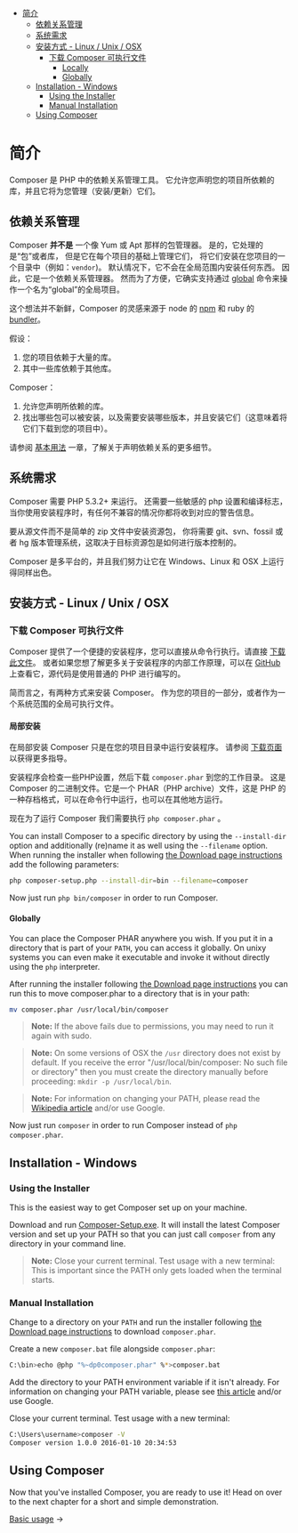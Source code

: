 - [简介](#%E7%AE%80%E4%BB%8B)
    - [依赖关系管理](#%E4%BE%9D%E8%B5%96%E5%85%B3%E7%B3%BB%E7%AE%A1%E7%90%86)
    - [系统需求](#%E7%B3%BB%E7%BB%9F%E9%9C%80%E6%B1%82)
    - [安装方式 - Linux / Unix / OSX](#%E5%AE%89%E8%A3%85%E6%96%B9%E5%BC%8F---linux-unix-osx)
        - [下载 Composer 可执行文件](#%E4%B8%8B%E8%BD%BD-composer-%E5%8F%AF%E6%89%A7%E8%A1%8C%E6%96%87%E4%BB%B6)
            - [Locally](#locally)
            - [Globally](#globally)
    - [Installation - Windows](#installation---windows)
        - [Using the Installer](#using-the-installer)
        - [Manual Installation](#manual-installation)
    - [Using Composer](#using-composer)

# 简介

Composer 是 PHP 中的依赖关系管理工具。
它允许您声明您的项目所依赖的库，并且它将为您管理（安装/更新）它们。

## 依赖关系管理

Composer **并不是** 一个像 Yum 或 Apt 那样的包管理器。
是的，它处理的是“包”或者库，
但是它在每个项目的基础上管理它们，
将它们安装在您项目的一个目录中（例如：`vendor`)。
默认情况下，它不会在全局范围内安装任何东西。
因此，它是一个依赖关系管理器。
然而为了方便，它确实支持通过 [global](03-cli.md#global) 命令来操作一个名为“global”的全局项目。

这个想法并不新鲜，Composer 的灵感来源于 node 的 [npm](https://www.npmjs.com/) 和 ruby 的 [bundler](https://bundler.io/)。

假设：

1. 您的项目依赖于大量的库。
2. 其中一些库依赖于其他库。

Composer：

1. 允许您声明所依赖的库。
2. 找出哪些包可以被安装，以及需要安装哪些版本，并且安装它们（这意味着将它们下载到您的项目中）。

请参阅 [基本用法](01-basic-usage.md) 一章，了解关于声明依赖关系的更多细节。

## 系统需求

Composer 需要 PHP 5.3.2+ 来运行。
还需要一些敏感的 php 设置和编译标志，
当你使用安装程序时，有任何不兼容的情况你都将收到对应的警告信息。

要从源文件而不是简单的 zip 文件中安装资源包，
你将需要 git、svn、fossil 或者 hg 版本管理系统，这取决于目标资源包是如何进行版本控制的。

Composer 是多平台的，并且我们努力让它在 Windows、Linux 和 OSX 上运行得同样出色。

## 安装方式 - Linux / Unix / OSX

### 下载 Composer 可执行文件

Composer 提供了一个便捷的安装程序，您可以直接从命令行执行。请直接 [下载此文件](https://getcomposer.org/installer)。
或者如果您想了解更多关于安装程序的内部工作原理，可以在 [GitHub](https://github.com/composer/getcomposer.org/blob/master/web/installer) 上查看它，源代码是使用普通的 PHP 进行编写的。

简而言之，有两种方式来安装 Composer。
作为您的项目的一部分，或者作为一个系统范围的全局可执行文件。

#### 局部安装

在局部安装 Composer 只是在您的项目目录中运行安装程序。
请参阅 [下载页面](https://getcomposer.org/download/) 以获得更多指导。


安装程序会检查一些PHP设置，然后下载 `composer.phar` 到您的工作目录。
这是 Composer 的二进制文件。它是一个 PHAR（PHP archive）文件，这是 PHP 的一种存档格式，可以在命令行中运行，也可以在其他地方运行。

现在为了运行 Composer 我们需要执行 `php composer.phar` 。

You can install Composer to a specific directory by using the `--install-dir`
option and additionally (re)name it as well using the `--filename` option. When
running the installer when following
[the Download page instructions](https://getcomposer.org/download/) add the
following parameters:

```sh
php composer-setup.php --install-dir=bin --filename=composer
```

Now just run `php bin/composer` in order to run Composer.

#### Globally

You can place the Composer PHAR anywhere you wish. If you put it in a directory
that is part of your `PATH`, you can access it globally. On unixy systems you
can even make it executable and invoke it without directly using the `php`
interpreter.

After running the installer following [the Download page instructions](https://getcomposer.org/download/)
you can run this to move composer.phar to a directory that is in your path:

```sh
mv composer.phar /usr/local/bin/composer
```

> **Note:** If the above fails due to permissions, you may need to run it again
> with sudo.

> **Note:** On some versions of OSX the `/usr` directory does not exist by
> default. If you receive the error "/usr/local/bin/composer: No such file or
> directory" then you must create the directory manually before proceeding:
> `mkdir -p /usr/local/bin`.

> **Note:** For information on changing your PATH, please read the
> [Wikipedia article](https://en.wikipedia.org/wiki/PATH_(variable)) and/or use Google.

Now just run `composer` in order to run Composer instead of `php composer.phar`.

## Installation - Windows

### Using the Installer

This is the easiest way to get Composer set up on your machine.

Download and run
[Composer-Setup.exe](https://getcomposer.org/Composer-Setup.exe). It will
install the latest Composer version and set up your PATH so that you can just
call `composer` from any directory in your command line.

> **Note:** Close your current terminal. Test usage with a new terminal: This is
> important since the PATH only gets loaded when the terminal starts.

### Manual Installation

Change to a directory on your `PATH` and run the installer following
[the Download page instructions](https://getcomposer.org/download/)
to download `composer.phar`.

Create a new `composer.bat` file alongside `composer.phar`:

```sh
C:\bin>echo @php "%~dp0composer.phar" %*>composer.bat
```

Add the directory to your PATH environment variable if it isn't already.
For information on changing your PATH variable, please see
[this article](https://www.computerhope.com/issues/ch000549.htm) and/or
use Google.

Close your current terminal. Test usage with a new terminal:

```sh
C:\Users\username>composer -V
Composer version 1.0.0 2016-01-10 20:34:53
```

## Using Composer

Now that you've installed Composer, you are ready to use it! Head on over to the
next chapter for a short and simple demonstration.

[Basic usage](01-basic-usage.md) &rarr;
